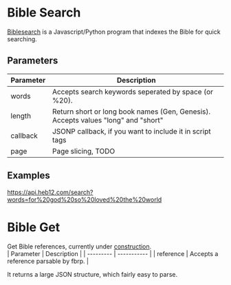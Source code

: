 # Bible Search
[Biblesearch](https://code.theres.life/heb12/bsearchpyjs/) is a Javascript/Python program that indexes the Bible for quick searching.  

## Parameters
| Parameter | Description |
| ----- | ----- |
| words | Accepts search keywords seperated by space (or %20). |
| length | Return short or long book names (Gen, Genesis). Accepts values "long" and "short" |
| callback | JSONP callback, if you want to include it in script tags |
| page | Page slicing, TODO |

## Examples
https://api.heb12.com/search?words=for%20god%20so%20loved%20the%20world

# Bible Get
Get Bible references, currently under [construction](https://code.theres.life/heb12/cbibleget).  
| Parameter | Description |
| --------- | ----------- |
| reference | Accepts a reference parsable by fbrp. |

It returns a large JSON structure, which fairly easy to parse.